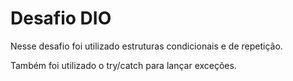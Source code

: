 # Desafio DIO

Nesse desafio foi utilizado estruturas condicionais e de repetição.

Também foi utilizado o try/catch para lançar exceções.